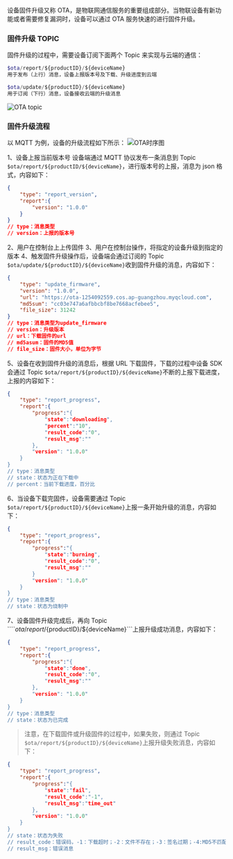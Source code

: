 设备固件升级又称 OTA，是物联网通信服务的重要组成部分。当物联设备有新功能或者需要修复漏洞时，设备可以通过 OTA 服务快速的进行固件升级。

### 固件升级 TOPIC
固件升级的过程中，需要设备订阅下面两个 Topic 来实现与云端的通信：
```php
$ota/report/${productID}/${deviceName}
用于发布（上行）消息，设备上报版本号及下载、升级进度到云端

$ota/update/${productID}/${deviceName}
用于订阅（下行）消息，设备接收云端的升级消息

```

![OTA topic](http://imgcache.tce.fsphere.cn/image/main.qcloudimg.com/raw/0046e2a294c541e109fc0b6829d180cc.jpg)

### 固件升级流程
以 MQTT 为例，设备的升级流程如下所示：
![OTA时序图](http://imgcache.tce.fsphere.cn/image/main.qcloudimg.com/raw/a2f10ab90959a23b1675201b1e2311e0.jpg)

1、设备上报当前版本号
设备端通过 MQTT 协议发布一条消息到 Topic ```$ota/report/${productID/${deviceName}```，进行版本号的上报，消息为 json 格式，内容如下：
```json
{
	"type": "report_version",
	"report":{
    	"version": "1.0.0"
	}
}
// type：消息类型
// version：上报的版本号
```

2、用户在控制台上上传固件
3、用户在控制台操作，将指定的设备升级到指定的版本
4、触发固件升级操作后，设备端会通过订阅的 Topic  ```$ota/update/${productID}/${deviceName}```收到固件升级的消息，内容如下：
``` json
{
	"type": "update_firmware",
	"version": "1.0.0",
	"url": "https://ota-1254092559.cos.ap-guangzhou.myqcloud.com",
	"md5sum": "cc03e747a6afbbcbf8be7668acfebee5",
	"file_size": 31242
}
// type：消息类型为update_firmware
// version：升级版本
// url：下载固件的url
// md5asum：固件的MD5值
// file_size：固件大小，单位为字节
```

5、设备在收到固件升级的消息后，根据 URL 下载固件，下载的过程中设备 SDK 会通过 Topic ```$ota/report/${productID}/${deviceName}```不断的上报下载进度，上报的内容如下：
```json
{
	"type": "report_progress",
	"report":{
   		"progress":"{
       	    "state":"downloading",
       	    "percent":"10",
       	    "result_code":"0",
       	    "result_msg":""
	    },
	    "version": "1.0.0"
	}
}
// type：消息类型
// state：状态为正在下载中
// percent：当前下载进度，百分比
```

6、当设备下载完固件，设备需要通过 Topic  ```$ota/report/${productID}/${deviceName}```上报一条开始升级的消息，内容如下：
```json
{
	"type": "report_progress",
	"report":{
		"progress":"{
	       	"state":"burning",
    	   	"result_code":"0",
       		"result_msg":""
		}
		"version": "1.0.0"
	}
}
// type：消息类型
// state：状态为烧制中
```

7、设备固件升级完成后，再向 Topic  ````$ota/report/${productID}/${deviceName}```上报升级成功消息，内容如下：
```json
{
	"type": "report_progress",
	"report":{
		"progress":"{
       		"state":"done",
       		"result_code":"0",
       		"result_msg":""
		},
		"version": "1.0.0"
	}
}
// type：消息类型
// state：状态为已完成
```

>注意，在下载固件或升级固件的过程中，如果失败，则通过 Topic  ```$ota/report/${productID}/${deviceName}```上报升级失败消息，内容如下：
```json
{
	"type": "report_progress",
	"report":{
		"progress":"{
       		"state":"fail",
       		"result_code":"-1",
       		"result_msg":"time_out"
		},
		"version": "1.0.0"
	}
}
// state：状态为失败
// result_code：错误码，-1：下载超时；-2：文件不存在；-3：签名过期；-4:MD5不匹配；-5：更新固件失败
// result_msg：错误消息
```

